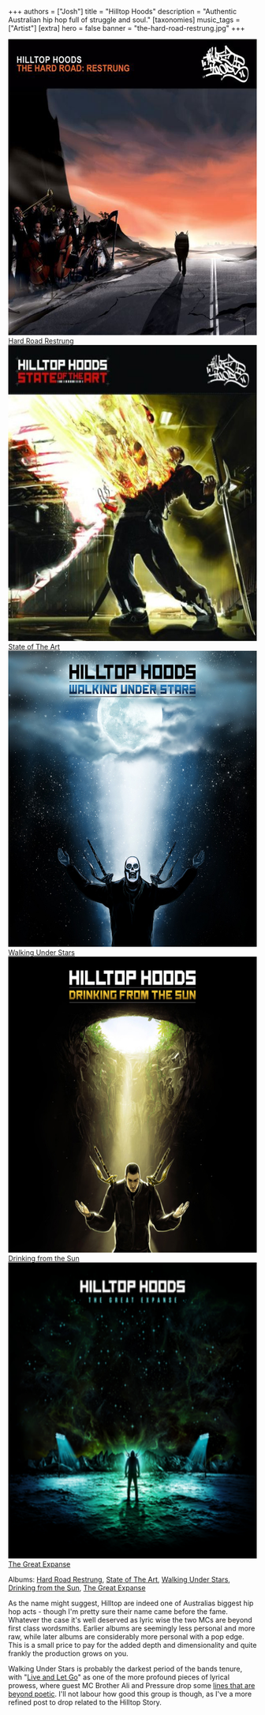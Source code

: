 +++
authors = ["Josh"]
title = "Hilltop Hoods"
description = "Authentic Australian hip hop full of struggle and soul."
[taxonomies]
music_tags = ["Artist"]
[extra]
hero = false
banner = "the-hard-road-restrung.jpg"
+++

<div class="album-gallery">
	<div class="album-item">
		<a href="https://youtube.com/playlist?list=PLo9q22mJbXz-UWtijhhNQmcNbOIQ4a4kN&si=38yFGGq71fVlCmk5" class="album-link" target="_blank" rel="noopener noreferrer">
			<img src="the-hard-road-restrung.jpg" alt="Hard Road Restrung" class="album-cover" width="600" height="600" loading="lazy" />
			<div class="album-title">Hard Road Restrung</div>
		</a>
	</div>
	<div class="album-item">
		<a href="https://youtube.com/playlist?list=PLBE870A2114A186AC&si=mMdt2qfmKmWA_Ah5" class="album-link" target="_blank" rel="noopener noreferrer">
			<img src="state-of-the-art.jpg" alt="State of The Art" class="album-cover" width="600" height="600" loading="lazy" />
			<div class="album-title">State of The Art</div>
		</a>
	</div>
	<div class="album-item">
		<a href="https://youtube.com/playlist?list=PLoaSPQTUWzXhnA57elI9G86N52dMdoURY&si=Hw7hXqraA9hzJ2nO" class="album-link" target="_blank" rel="noopener noreferrer">
			<img src="walking-under-stars.png" alt="Walking Under Stars" class="album-cover" width="600" height="600" loading="lazy" />
			<div class="album-title">Walking Under Stars</div>
		</a>
	</div>
	<div class="album-item">
		<a href="https://youtube.com/playlist?list=PLoaSPQTUWzXiAf6m-ni1NZQxxQsPeGnSv&si=EYAO3Id_Q5GET8id" class="album-link" target="_blank" rel="noopener noreferrer">
			<img src="drinking-from-the-sun.jpg" alt="Drinking from the Sun" class="album-cover" width="600" height="600" loading="lazy" />
			<div class="album-title">Drinking from the Sun</div>
		</a>
	</div>
	<div class="album-item">
		<a href="https://youtube.com/playlist?list=PLoaSPQTUWzXj_0YC49ym8ycrKEc-haMsX&si=7Uu5mu9mGx7WeQAZ" class="album-link" target="_blank" rel="noopener noreferrer">
			<img src="the-great-expanse.png" alt="The Great Expanse" class="album-cover" width="600" height="600" loading="lazy" />
			<div class="album-title">The Great Expanse</div>
		</a>
	</div>
</div>

Albums: [Hard Road Restrung](https://youtube.com/playlist?list=PLo9q22mJbXz-UWtijhhNQmcNbOIQ4a4kN&si=38yFGGq71fVlCmk5), [State of The Art](https://youtube.com/playlist?list=PLBE870A2114A186AC&si=mMdt2qfmKmWA_Ah5), [Walking Under Stars](https://youtube.com/playlist?list=PLoaSPQTUWzXhnA57elI9G86N52dMdoURY&si=Hw7hXqraA9hzJ2nO), [Drinking from the Sun](https://youtube.com/playlist?list=PLoaSPQTUWzXiAf6m-ni1NZQxxQsPeGnSv&si=EYAO3Id_Q5GET8id), [The Great Expanse](https://youtube.com/playlist?list=PLoaSPQTUWzXj_0YC49ym8ycrKEc-haMsX&si=7Uu5mu9mGx7WeQAZ)

As the name might suggest, Hilltop are indeed one of Australias biggest hip hop acts - though I'm pretty sure their name came before the fame. Whatever the case it's well deserved as lyric wise the two MCs are beyond first class wordsmiths. Earlier albums are seemingly less personal and more raw, while later albums are considerably more personal with a pop edge. This is a small price to pay for the added depth and dimensionality and quite frankly the production grows on you. 

Walking Under Stars is probably the darkest period of the bands tenure, with "[Live and Let Go](https://youtu.be/Ka16zZEVOVs?si=yy45aCDWynuGRHzQ)" as one of the more profound pieces of lyrical prowess, where guest MC Brother Ali and Pressure drop some [lines that are beyond poetic](https://genius.com/Hilltop-hoods-live-and-let-go-lyrics). I'll not labour how good this group is though, as I've a more refined post to drop related to the Hilltop Story.



